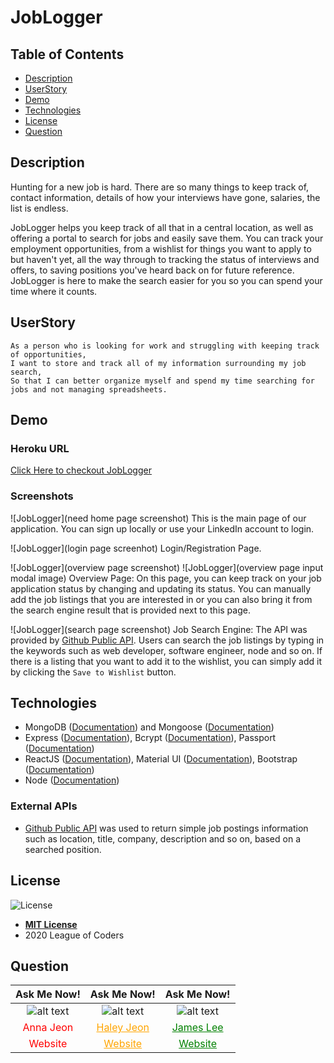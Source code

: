 # JobLogger

## Table of Contents
- [Description](#description)
- [UserStory](#userstory) 
- [Demo](#demo) 
- [Technologies](#technologies) 
- [License](#license) 
- [Question](#question)

## Description
Hunting for a new job is hard.  There are so many things to keep track of, contact information, details of how your interviews have gone, salaries, the list is endless.  

JobLogger helps you keep track of all that in a central location, as well as offering a portal to search for jobs and easily save them.  You can track your employment opportunities, from a wishlist for things you want to apply to but haven't yet, all the way through to tracking the status of interviews and offers, to saving positions you've heard back on for future reference.  JobLogger is here to make the search easier for you so you can spend your time where it counts.

## UserStory
```
As a person who is looking for work and struggling with keeping track of opportunities,
I want to store and track all of my information surrounding my job search,
So that I can better organize myself and spend my time searching for jobs and not managing spreadsheets.
```

## Demo
### Heroku URL
[Click Here to checkout JobLogger](https://joblogger-loc.herokuapp.com/)

### Screenshots
![JobLogger](need home page screenshot)
This is the main page of our application. You can sign up locally or use your LinkedIn account to login.

![JobLogger](login page screenhot)
Login/Registration Page.

![JobLogger](overview page screenshot)
![JobLogger](overview page input modal image)
Overview Page: On this page, you can keep track on your job application status by changing and updating its status. You can manually add the job listings that you are interested in or you can also bring it from the search engine result that is provided next to this page.

![JobLogger](search page screenshot)
Job Search Engine: The API was provided by [Github Public API](https://jobs.github.com/api). Users can search the job listings by typing in the keywords such as web developer, software engineer, node and so on. If there is a listing that you want to add it to the wishlist, you can simply add it by clicking the `Save to Wishlist` button.



## Technologies
- MongoDB ([Documentation](https://docs.mongodb.com/)) and Mongoose ([Documentation](https://mongoosejs.com/docs/api.html))
- Express ([Documentation](https://expressjs.com/en/api.html)), Bcrypt ([Documentation](https://www.npmjs.com/package/bcrypt)), Passport ([Documentation](https://www.npmjs.com/package/passport))
- ReactJS ([Documentation](https://reactjs.org/docs/getting-started.html)), Material UI ([Documentation](https://material-ui.com/)), Bootstrap ([Documentation](https://getbootstrap.com/))
- Node ([Documentation](https://nodejs.org/en/docs/))

### External APIs
- [Github Public API](https://jobs.github.com/api) was used to return simple job postings information such as location, title, company, description and so on, based on a searched position.

## License
![License](https://img.shields.io/badge/License-MIT%20License-blue)
- **[MIT License](https://opensource.org/licenses/MIT)** 
- 2020 League of Coders 

## Question
| Ask Me Now! | Ask Me Now! | Ask Me Now! |
| :---: | :---: | :---: |
| ![alt text](https://avatars0.githubusercontent.com/u/65268642?s=460&u=bd568c7596e7f6c9585caeb89e88b084e56c21f9&v=4 "Github Profile Picture") | ![alt text](https://avatars3.githubusercontent.com/u/63874445?s=460&u=002d392fd3ed13215f1c72eec6952f72b24bc516&v=4 "Github Profile Picture") | ![alt text](https://avatars3.githubusercontent.com/u/48775473?s=400&u=e657eac2191121ccbff7caba85bd7a5686464951&v=4 "Github Profile Picture") |
| <a style="text-decoration: none; color: red" href="https://github.com/nuleeannajeon" target="_blank">Anna Jeon</a> | <a style="color: orange" href="https://github.com/tndus604" target="_blank">Haley Jeon</a> | <a style="color: green" href="https://github.com/titanian229" target="_blank">James Lee</a> |
| <a style="text-decoration: none; color: red" href="https://secure-refuge-78863.herokuapp.com/" target="_blank">Website</a> | <a style="color: orange" href="https://young-ravine-81604.herokuapp.com/" target="_blank">Website</a> | <a style="color: green" href="jamesdeveloping.ca" target="_blank">Website</a> |